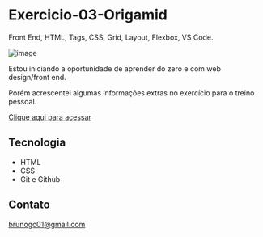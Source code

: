 # Exercicio-03-Origamid 

Front End, HTML, Tags, CSS, Grid, Layout, Flexbox, VS Code.

![image](https://user-images.githubusercontent.com/113396925/193333616-3bf678a2-b21e-4304-98ce-f899c346eb6b.png)


Estou iniciando a oportunidade de aprender do zero e com web design/front end.

Porém acrescentei algumas informações extras no exercício para o treino pessoal. 

[Clique aqui para acessar](https://brunoconstancio.github.io/Origamid-html-css-posicionamento/)

## Tecnologia 

- HTML 
- CSS
- Git e Github

## Contato

brunogc01@gmail.com
